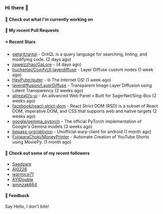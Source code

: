 ### Hi there 👋

#### 👷 Check out what I'm currently working on

#### 🔨 My recent Pull Requests


#### ⭐ Recent Stars

- [getgrit/gritql](https://github.com/getgrit/gritql) - GritQL is a query language for searching, linting, and modifying code. (2 days ago)
- [jiaweizzhao/GaLore](https://github.com/jiaweizzhao/GaLore) -  (4 days ago)
- [huchenlei/ComfyUI-layerdiffuse](https://github.com/huchenlei/ComfyUI-layerdiffuse) - Layer Diffuse custom nodes (1 week ago)
- [HeyPuter/puter](https://github.com/HeyPuter/puter) - 🌐 The Internet OS! (1 week ago)
- [layerdiffusion/LayerDiffuse](https://github.com/layerdiffusion/LayerDiffuse) - Transparent Image Layer Diffusion using Latent Transparency (2 weeks ago)
- [alireza0/s-ui](https://github.com/alireza0/s-ui) - An advanced Web Panel • Built for SagerNet/Sing-Box (2 weeks ago)
- [facebook/react-strict-dom](https://github.com/facebook/react-strict-dom) - React Strict DOM (RSD) is a subset of React DOM, imperative DOM, and CSS that supports web and native targets (2 weeks ago)
- [google/gemma_pytorch](https://github.com/google/gemma_pytorch) - The official PyTorch implementation of Google&#39;s Gemma models (3 weeks ago)
- [bepass-org/oblivion](https://github.com/bepass-org/oblivion) - Unofficial warp client for android (1 month ago)
- [FujiwaraChoki/MoneyPrinter](https://github.com/FujiwaraChoki/MoneyPrinter) - Automate Creation of YouTube Shorts using MoviePy. (1 month ago)

#### 👯 Check out some of my recent followers

- [Saedzare](https://github.com/Saedzare)
- [AI0228](https://github.com/AI0228)
- [warmice71](https://github.com/warmice71)
- [AYIDouble](https://github.com/AYIDouble)
- [aminzak664](https://github.com/aminzak664)

#### 💬 Feedback

Say Hello, I don't bite!